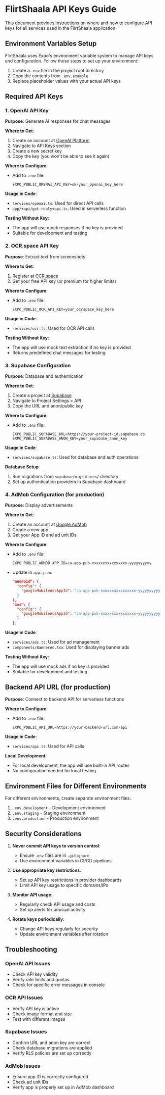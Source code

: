# FlirtShaala API Keys Guide

This document provides instructions on where and how to configure API keys for all services used in the FlirtShaala application.

## Environment Variables Setup

FlirtShaala uses Expo's environment variable system to manage API keys and configuration. Follow these steps to set up your environment:

1. Create a `.env` file in the project root directory
2. Copy the contents from `.env.example`
3. Replace placeholder values with your actual API keys

## Required API Keys

### 1. OpenAI API Key

**Purpose**: Generate AI responses for chat messages

**Where to Get**:
1. Create an account at [OpenAI Platform](https://platform.openai.com/)
2. Navigate to API Keys section
3. Create a new secret key
4. Copy the key (you won't be able to see it again)

**Where to Configure**:
- Add to `.env` file:
  ```
  EXPO_PUBLIC_OPENAI_API_KEY=sk-your_openai_key_here
  ```

**Usage in Code**:
- `services/openai.ts`: Used for direct API calls
- `app/+api/get-reply+api.ts`: Used in serverless function

**Testing Without Key**:
- The app will use mock responses if no key is provided
- Suitable for development and testing

### 2. OCR.space API Key

**Purpose**: Extract text from screenshots

**Where to Get**:
1. Register at [OCR.space](https://ocr.space/ocrapi)
2. Get your free API key (or premium for higher limits)

**Where to Configure**:
- Add to `.env` file:
  ```
  EXPO_PUBLIC_OCR_API_KEY=your_ocrspace_key_here
  ```

**Usage in Code**:
- `services/ocr.ts`: Used for OCR API calls

**Testing Without Key**:
- The app will use mock text extraction if no key is provided
- Returns predefined chat messages for testing

### 3. Supabase Configuration

**Purpose**: Database and authentication

**Where to Get**:
1. Create a project at [Supabase](https://app.supabase.io/)
2. Navigate to Project Settings > API
3. Copy the URL and anon/public key

**Where to Configure**:
- Add to `.env` file:
  ```
  EXPO_PUBLIC_SUPABASE_URL=https://your-project-id.supabase.co
  EXPO_PUBLIC_SUPABASE_ANON_KEY=your_supabase_anon_key
  ```

**Usage in Code**:
- `services/supabase.ts`: Used for database and auth operations

**Database Setup**:
1. Run migrations from `supabase/migrations/` directory
2. Set up authentication providers in Supabase dashboard

### 4. AdMob Configuration (for production)

**Purpose**: Display advertisements

**Where to Get**:
1. Create an account at [Google AdMob](https://admob.google.com/)
2. Create a new app
3. Get your App ID and ad unit IDs

**Where to Configure**:
- Add to `.env` file:
  ```
  EXPO_PUBLIC_ADMOB_APP_ID=ca-app-pub-xxxxxxxxxxxxxxxx~yyyyyyyyyy
  ```
- Update in `app.json`:
  ```json
  "android": {
    "config": {
      "googleMobileAdsAppId": "ca-app-pub-xxxxxxxxxxxxxxxx~yyyyyyyyyy"
    }
  },
  "ios": {
    "config": {
      "googleMobileAdsAppId": "ca-app-pub-xxxxxxxxxxxxxxxx~yyyyyyyyyy"
    }
  }
  ```

**Usage in Code**:
- `services/ads.ts`: Used for ad management
- `components/BannerAd.tsx`: Used for displaying banner ads

**Testing Without Key**:
- The app will use mock ads if no key is provided
- Suitable for development and testing

## Backend API URL (for production)

**Purpose**: Connect to backend API for serverless functions

**Where to Configure**:
- Add to `.env` file:
  ```
  EXPO_PUBLIC_API_URL=https://your-backend-url.com/api
  ```

**Usage in Code**:
- `services/api.ts`: Used for API calls

**Local Development**:
- For local development, the app will use built-in API routes
- No configuration needed for local testing

## Environment Files for Different Environments

For different environments, create separate environment files:

1. `.env.development` - Development environment
2. `.env.staging` - Staging environment
3. `.env.production` - Production environment

## Security Considerations

1. **Never commit API keys to version control**:
   - Ensure `.env` files are in `.gitignore`
   - Use environment variables in CI/CD pipelines

2. **Use appropriate key restrictions**:
   - Set up API key restrictions in provider dashboards
   - Limit API key usage to specific domains/IPs

3. **Monitor API usage**:
   - Regularly check API usage and costs
   - Set up alerts for unusual activity

4. **Rotate keys periodically**:
   - Change API keys regularly for security
   - Update environment variables after rotation

## Troubleshooting

### OpenAI API Issues
- Check API key validity
- Verify rate limits and quotas
- Check for specific error messages in console

### OCR API Issues
- Verify API key is active
- Check image format and size
- Test with different images

### Supabase Issues
- Confirm URL and anon key are correct
- Check database migrations are applied
- Verify RLS policies are set up correctly

### AdMob Issues
- Ensure app ID is correctly configured
- Check ad unit IDs
- Verify app is properly set up in AdMob dashboard